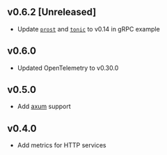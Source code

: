 ## v0.6.2 [Unreleased]

- Update [`prost`] and [`tonic`] to v0.14 in gRPC example

## v0.6.0

- Updated OpenTelemetry to v0.30.0

## v0.5.0

- Add [axum](https://docs.rs/axum) support

## v0.4.0

- Add metrics for HTTP services


[`prost`]: https://crates.io/crates/prost
[`tonic`]: https://crates.io/crates/tonic
